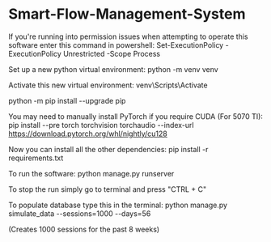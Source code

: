 # Smart-Flow-Management-System

If you're running into permission issues when attempting to operate this software enter this command in powershell: Set-ExecutionPolicy -ExecutionPolicy Unrestricted -Scope Process

Set up a new python virtual environment:
python -m venv venv

Activate this new virtual environment:
venv\Scripts\Activate

python -m pip install --upgrade pip

You may need to manually install PyTorch if you require CUDA (For 5070 TI):
pip install --pre torch torchvision torchaudio --index-url https://download.pytorch.org/whl/nightly/cu128

Now you can install all the other dependencies:
pip install -r requirements.txt

To run the software:
python manage.py runserver

To stop the run simply go to terminal and press "CTRL + C"

To populate database type this in the terminal: python manage.py simulate_data --sessions=1000 --days=56

(Creates 1000 sessions for the past 8 weeks)
